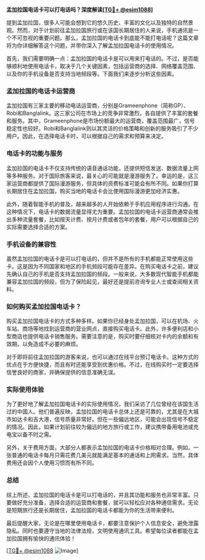 **孟加拉国电话卡可以打电话吗？深度解读[[TG💪+ @esim1088](https://t.me/s/esim1088)]**

提到孟加拉国，很多人可能会想到它的悠久历史、丰富的文化以及独特的自然景观。然而，对于计划前往孟加拉国旅行或在该国长期居住的人来说，手机通讯是一个不可忽视的重要问题。那么，孟加拉国的电话卡到底能不能打电话呢？这篇文章将为你详细解答这个问题，并带你深入了解孟加拉国电话卡的使用情况。

首先，我们需要明确一点：孟加拉国的电话卡是可以用来打电话的。不过，是否能够顺利地使用电话卡，取决于几个关键因素，包括运营商的选择、网络覆盖范围、以及你的手机设备是否支持当地频段等。下面我们来逐步分析这些因素。

### 孟加拉国的电话卡运营商

孟加拉国有三家主要的移动电话运营商，分别是Grameenphone（简称GP）、Robi和Banglalink。这三家公司在市场上的竞争非常激烈，各自提供了丰富的套餐和服务。其中，Grameenphone是市场份额最大的运营商，覆盖范围最广，信号稳定性也较好。Robi和Banglalink则以其灵活的价格策略和创新的服务吸引了不少用户。因此，在选择电话卡时，可以根据自己的需求和预算来决定。

### 电话卡的功能与服务

孟加拉国的电话卡不仅支持传统的语音通话功能，还提供短信发送、数据流量上网等多种服务。对于国际旅客来说，最关心的可能就是漫游服务了。幸运的是，这三家运营商都提供了国际漫游服务，但具体的资费标准可能会有所不同。如果你打算长期居住在孟加拉国，购买当地的电话卡会比使用国际漫游更加经济实惠。

此外，随着智能手机的普及，越来越多的人开始依赖于手机应用程序进行沟通。在这种情况下，电话卡的数据流量显得尤为重要。孟加拉国的电话卡运营商通常会推出多种流量套餐，比如按天计费、按月计费或者包年的套餐，用户可以根据自己的实际需要选择合适的方案。

### 手机设备的兼容性

虽然孟加拉国的电话卡是可以打电话的，但并不是所有的手机都能正常使用这些卡。这是因为不同国家和地区的手机频段可能存在差异。在购买电话卡之前，建议先确认自己的手机是否支持孟加拉国的频段。一般来说，大多数现代智能手机都能兼容孟加拉国的频段，但为了保险起见，最好还是提前咨询专业人士或查阅相关资料。

### 如何购买孟加拉国电话卡？

购买孟加拉国电话卡的方式多种多样。如果你已经身处孟加拉国，可以在机场、火车站、商场等地找到运营商的营业网点，直接购买电话卡。此外，许多便利店和小型商店也提供电话卡销售服务。需要注意的是，购买时要仔细核对卡内的余额和有效期，以免造成不必要的麻烦。

对于即将前往孟加拉国的游客来说，也可以通过在线平台预订电话卡。这种方式的优点在于方便快捷，而且有时还能享受到优惠价格。不过，在线购买时一定要选择信誉良好的商家，并确保提供的信息准确无误。

### 实际使用体验

为了更好地了解孟加拉国电话卡的实际使用情况，我们采访了几位曾经在该国生活过的中国人。他们普遍反映，孟加拉国的电话卡总体上还是可靠的，尤其是在大城市如达卡和吉大港，信号质量非常好。但在一些偏远地区，可能会出现信号不稳定的情况。因此，如果计划前往较为偏远的地方旅行或工作，建议携带备用电池或充电宝以备不时之需。

另外，关于费用方面，大部分人都表示孟加拉国的电话卡价格相对合理。例如，一张普通的电话卡每月只需花费几美元就能满足基本的通话和上网需求。当然，具体费用还会因个人使用习惯而有所不同。

### 总结

综上所述，孟加拉国的电话卡是可以打电话的，并且其功能和服务也非常丰富。只要做好充分准备，选择合适的运营商和套餐，就可以轻松应对各种通信需求。无论是短期旅行还是长期居住，孟加拉国的电话卡都能为你的生活带来便利。

最后提醒大家，无论是在哪里使用电话卡，都要注意保护个人信息安全，避免泄露隐私。同时也要遵守当地的法律法规，文明使用通讯工具。希望每位读者都能在孟加拉国拥有愉快的通讯体验！

[[TG💪+ @esim1088](https://t.me/s/esim1088) ![Image](https://i.postimg.cc/4NQfJmqS/Snipaste-2025-05-13-00-14-12.png)]